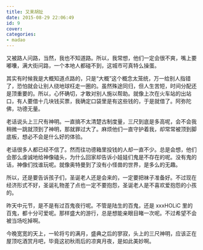 ```yaml
---
title: 又来胡扯
date: 2015-08-29 22:06:49
id: 9
cover: 
categories:
- madao
---
```


 又被路人问路，当然，我也不知道路。所以，我常想，他们一定会很不爽，嘴上要嘟囔，满大街问路，一个本地人都碰不到，这城市可真特么操蛋。

 其实有时候我是大概知道点路的，只是“大概”这个概念太笼统，万一给别人指错了，恐怕就会让别人绕地球枉走一圈的。虽然殊途同归，但人生苦短，时间分配还是顶重要的。所以，心怀确切，才敢对别人施以帮助。就像上次在火车站的出站口，有人要借十几块钱买票，我确定口袋里是有这些钱的，于是就借了。阿弥陀佛，功德无量。

 老话说头上三尺有神明。一直搞不太清楚古制度量，三尺到底是多高呢，会不会我稍微一跳就顶到了神明，那就罪过大了。麻烦他们一直守护着我，却常常被顶到脚底板，想必不会是什么好的体验。

 老话很多人都已经不信了。然而往功德箱里投钱的人却一直不少。总是会想，他们会那么虔诚地给神像磕头，为什么回家却告诉小娃娃们鬼是不存在的呢。没有鬼的话，神像们找谁玩呢。就像奥特曼到了没有小怪兽的世界，是多么的无趣。

 所以，还是要告诉孩子们，圣诞老人还是会来的，一定要把袜子准备好。不过现在经济形式不好，圣诞礼物差了点也一定不要抱怨，圣诞老人是不喜欢爱抱怨的小孩的。

 昨天中元节，是不是有过百鬼夜行呢。不管是陆生的百鬼，还是 xxxHOLiC 里的百鬼，都十分可爱呢。那样盛大的游行，总是想能亲眼目睹一次呢。不过希望不会被当场吃掉啊。

 今晚宽宽的天上，一轮将亏的满月，盛典之后的寥寂，头上的三尺神明，应该正在屋顶吃酒赏月吧，毕竟这初秋雨后的凉爽月夜，是如此美妙啊。
